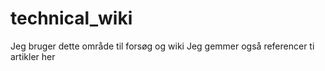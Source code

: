 # technical_wiki
Jeg bruger dette område til forsøg og wiki
Jeg gemmer også referencer ti artikler her
